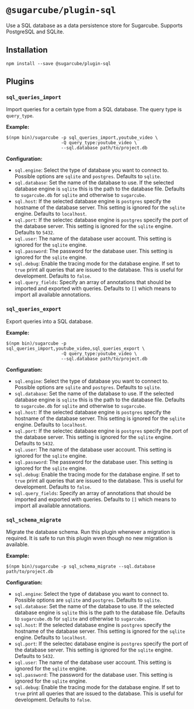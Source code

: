 # `@sugarcube/plugin-sql`

Use a SQL database as a data persistence store for Sugarcube. Supports PostgreSQL and SQLite.

## Installation

```shell
npm install --save @sugarcube/plugin-sql
```

## Plugins

### `sql_queries_import`

Import queries for a certain type from a SQL database. The query type is `query_type`.

**Example:**

```shell
$(npm bin)/sugarcube -p sql_queries_import,youtube_video \
                     -Q query_type:youtube_video \
                     --sql.database path/to/project.db
```

**Configuration:**

- `sql.engine`: Select the type of database you want to connect to. Possible options are `sqlite` and `postgres`. Defaults to `sqlite`.
- `sql.database`: Set the name of the database to use. If the selected database engine is `sqlite` this is the path to the database file. Defaults to `sugarcube.db` for `sqlite` and otherwise to `sugarcube`.
- `sql.host`: If the selected database engine is `postgres` specify the hostname of the database server. This setting is ignored for the `sqlite` engine. Defaults to `localhost`.
- `sql.port`: If the selectec database engine is `postgres` specify the port of the database server. This setting is ignored for the `sqlite` engine. Defaults to `5432`.
- `sql.user`: The name of the database user account. This setting is ignored for the `sqlite` engine.
- `sql.password`: The password for the database user. This setting is ignored for the `sqlite` engine.
- `sql.debug`: Enable the tracing mode for the database engine. If set to `true` print all queries that are issued to the database. This is useful for development. Defaults to `false`.
- `sql.query_fields`: Specify an array of annotations that should be imported and exported with queries. Defaults to `[]` which means to import all available annotations.

### `sql_queries_export`

Export queries into a SQL database.

**Example:**

```shell
$(npm bin)/sugarcube -p sql_queries_import,youtube_video,sql_queries_export \
                     -Q query_type:youtube_video \
                     --sql.database path/to/project.db
```

**Configuration:**

- `sql.engine`: Select the type of database you want to connect to. Possible options are `sqlite` and `postgres`. Defaults to `sqlite`.
- `sql.database`: Set the name of the database to use. If the selected database engine is `sqlite` this is the path to the database file. Defaults to `sugarcube.db` for `sqlite` and otherwise to `sugarcube`.
- `sql.host`: If the selected database engine is `postgres` specify the hostname of the database server. This setting is ignored for the `sqlite` engine. Defaults to `localhost`.
- `sql.port`: If the selectec database engine is `postgres` specify the port of the database server. This setting is ignored for the `sqlite` engine. Defaults to `5432`.
- `sql.user`: The name of the database user account. This setting is ignored for the `sqlite` engine.
- `sql.password`: The password for the database user. This setting is ignored for the `sqlite` engine.
- `sql.debug`: Enable the tracing mode for the database engine. If set to `true` print all queries that are issued to the database. This is useful for development. Defaults to `false`.
- `sql.query_fields`: Specify an array of annotations that should be imported and exported with queries. Defaults to `[]` which means to import all available annotations.

### `sql_schema_migrate`

Migrate the database schema. Run this plugin whenever a migration is required. It is safe to run this plugin wven though no new migration is available.

**Example:**

```shell
$(npm bin)/sugarcube -p sql_schema_migrate --sql.database path/to/project.db
```

**Configuration:**

- `sql.engine`: Select the type of database you want to connect to. Possible options are `sqlite` and `postgres`. Defaults to `sqlite`.
- `sql.database`: Set the name of the database to use. If the selected database engine is `sqlite` this is the path to the database file. Defaults to `sugarcube.db` for `sqlite` and otherwise to `sugarcube`.
- `sql.host`: If the selected database engine is `postgres` specify the hostname of the database server. This setting is ignored for the `sqlite` engine. Defaults to `localhost`.
- `sql.port`: If the selectec database engine is `postgres` specify the port of the database server. This setting is ignored for the `sqlite` engine. Defaults to `5432`.
- `sql.user`: The name of the database user account. This setting is ignored for the `sqlite` engine.
- `sql.password`: The password for the database user. This setting is ignored for the `sqlite` engine.
- `sql.debug`: Enable the tracing mode for the database engine. If set to `true` print all queries that are issued to the database. This is useful for development. Defaults to `false`.
